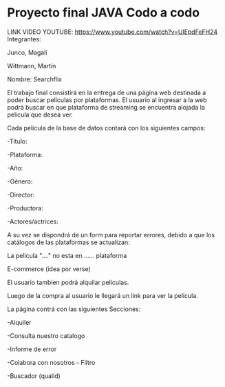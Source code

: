 # Proyecto final JAVA Codo a codo

LINK VIDEO YOUTUBE: https://www.youtube.com/watch?v=UlEpdFeFH24
Integrantes: 

Junco, Magalí 

Wittmann, Martín

Nombre: Searchflix 

El trabajo final consistirá en la entrega de una página web destinada a poder buscar películas por plataformas. El usuario al ingresar a la web podrá buscar en que plataforma de  streaming se encuentra alojada la pelicula que desea ver. 

Cada película de la base de datos contará con los siguientes campos: 

-Título:

-Plataforma:

-Año:

-Género:

-Director:

-Productora:

-Actores/actrices:

A su vez se dispondrá de un form para reportar errores, debido a que los catálogos de las plataformas se actualizan: 

La pelicula "...." no esta en ...... plataforma

E-commerce (idea por verse)

El usuario tambien podrá alquilar peliculas. 

Luego de la compra al usuario le llegará un link para ver la película. 

La página contrá con las siguientes Secciones: 

-Alquiler

-Consulta nuestro catalogo

-Informe de error

-Colabora con nosotros - Filtro 

-Buscador (qualid)

